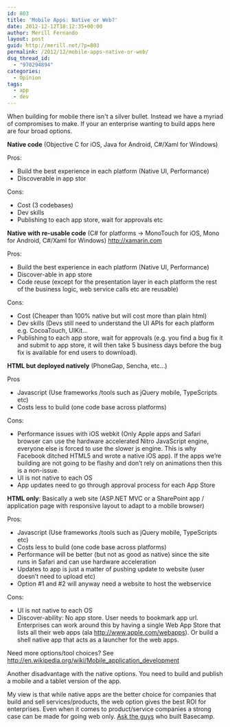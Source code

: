 ```yaml
---
id: 803
title: 'Mobile Apps: Native or Web?'
date: 2012-12-12T18:12:35+00:00
author: Merill Fernando
layout: post
guid: http://merill.net/?p=803
permalink: /2012/12/mobile-apps-native-or-web/
dsq_thread_id:
  - "970294894"
categories:
  - Opinion
tags:
  - app
  - dev
---
```

When building for mobile there isn't a silver bullet. Instead we have a myriad of compromises to make. If your an enterprise wanting to build apps here are four broad options.

<strong>Native code</strong> (Objective C for iOS, Java for Android, C#/Xaml for Windows)

Pros:
<ul>
	<li>Build the best experience in each platform (Native UI, Performance)</li>
	<li>Discoverable in app stor</li>
</ul>
Cons:
<ul>
	<li>Cost (3 codebases)</li>
	<li>Dev skills</li>
	<li>Publishing to each app store, wait for approvals etc</li>
</ul>
<strong>Native with re-usable code</strong> (C# for platforms -&gt; MonoTouch for iOS, Mono for Android, C#/Xaml for Windows) <a href="http://xamarin.com">http://xamarin.com</a>

Pros:
<ul>
	<li>Build the best experience in each platform (Native UI, Performance)</li>
	<li>Discover-able in app store</li>
	<li>Code reuse (except for the presentation layer in each platform the rest of the business logic, web service calls etc are reusable)</li>
</ul>
Cons:
<ul>
	<li>Cost (Cheaper than 100% native but will cost more than plain html)</li>
	<li>Dev skills (Devs still need to understand the UI APIs for each platform e.g. CocoaTouch, UIKit…</li>
	<li>Publishing to each app store, wait for approvals (e.g. you find a bug fix it and submit to app store, it will then take 5 business days before the bug fix is available for end users to download).</li>
</ul>
<strong>HTML but deployed natively</strong> (PhoneGap, Sencha, etc…)

Pros
<ul>
	<li>Javascript (Use frameworks /tools such as jQuery mobile, TypeScripts etc)</li>
	<li>Costs less to build (one code base across platforms)</li>
</ul>
Cons:
<ul>
	<li>Performance issues with iOS webkit (Only Apple apps and Safari browser can use the hardware accelerated Nitro JavaScript engine, everyone else is forced to use the slower js engine. This is why Facebook ditched HTML5 and wrote a native iOS app). If the apps we’re building are not going to be flashy and don’t rely on animations then this is a non-issue.</li>
	<li>UI is not native to each OS</li>
	<li>App updates need to go through approval process for each App Store</li>
</ul>
<strong>HTML only</strong>: Basically a web site (ASP.NET MVC or a SharePoint app / application page with responsive layout to adapt to a mobile browser)

Pros:
<ul>
	<li>Javascript (Use frameworks /tools such as jQuery mobile, TypeScripts etc)</li>
	<li>Costs less to build (one code base across platforms)</li>
	<li>Performance will be better (but not as good as native) since the site runs in Safari and can use hardware acceleration</li>
	<li>Updates to app is just a matter of pushing update to website (user doesn’t need to upload etc)</li>
	<li>Option #1 and #2 will anyway need a website to host the webservice</li>
</ul>
Cons:
<ul>
	<li>UI is not native to each OS</li>
	<li>Discover-ability: No app store. User needs to bookmark app url. Enterprises can work around this by having a single Web App Store that lists all their web apps (ala <a href="http://www.apple.com/webapps">http://www.apple.com/webapps</a>). Or build a shell native app that acts as a launcher for the web apps.</li>
</ul>
Need more options/tool choices? See <a href="http://en.wikipedia.org/wiki/Mobile_application_development">http://en.wikipedia.org/wiki/Mobile_application_development</a>

Another disadvantage with the native options. You need to build and publish a mobile and a tablet version of the app.

My view is that while native apps are the better choice for companies that build and sell services/products, the web option gives the best ROI for enterprises. Even when it comes to product/service companies a strong case can be made for going web only. <a href="http://37signals.com/svn/posts/2761-launch-basecamp-mobile">Ask the guys</a> who built Basecamp.